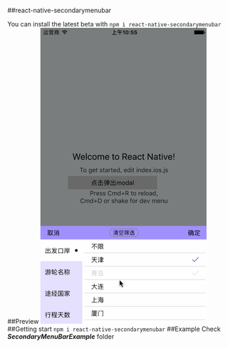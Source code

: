 ##react-native-secondarymenubar 

You can install the latest beta with 
`npm i react-native-secondarymenubar`
##Preview
![](https://github.com/NextChampion/react-native-secondarymenubar/blob/master/images/Untitled5.gif)
##Getting start
`npm i react-native-secondarymenubar`
##Example
Check  ***SecondaryMenuBarExample*** folder

